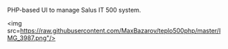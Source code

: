 PHP-based UI to manage Salus IT 500 system.

<img src=https://raw.githubusercontent.com/MaxBazarov/teplo500php/master/IMG_3987.png"/>

